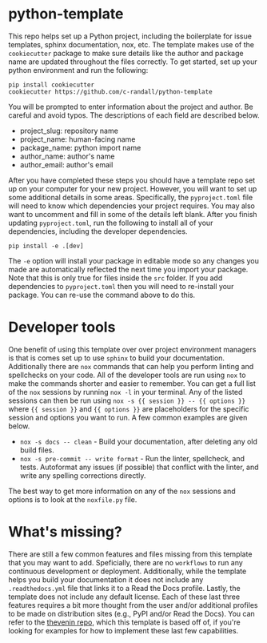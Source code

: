 # python-template

This repo helps set up a Python project, including the boilerplate for issue templates, sphinx documentation, nox, etc. The template makes use of the `cookiecutter` package to make sure details like the author and package name are updated throughout the files correctly. To get started, set up your python environment and run the following:

```
pip install cookiecutter
cookiecutter https://github.com/c-randall/python-template
```

You will be prompted to enter information about the project and author. Be careful and avoid typos. The descriptions of each field are described below.

* project_slug: repository name
* project_name: human-facing name
* package_name: python import name
* author_name: author's name
* author_email: author's email

After you have completed these steps you should have a template repo set up on your computer for your new project. However, you will want to set up some additional details in some areas. Specifically, the `pyproject.toml` file will need to know which dependencies your project requires. You may also want to uncomment and fill in some of the details left blank. After you finish updating `pyproject.toml`, run the following to install all of your dependencies, including the developer dependencies.

```
pip install -e .[dev]
```

The `-e` option will install your package in editable mode so any changes you made are automatically reflected the next time you import your package. Note that this is only true for files inside the `src` folder. If you add dependencies to `pyproject.toml` then you will need to re-install your package. You can re-use the command above to do this. 

# Developer tools
One benefit of using this template over over project environment managers is that is comes set up to use `sphinx` to build your documentation. Additionally there are `nox` commands that can help you perform linting and spellchecks on your code. All of the developer tools are run using `nox` to make the commands shorter and easier to remember. You can get a full list of the `nox` sessions by running `nox -l` in your terminal. Any of the listed sessions can then be run using `nox -s {{ session }} -- {{ options }}` where `{{ session }}` and `{{ options }}` are placeholders for the specific session and options you want to run. A few common examples are given below.

* `nox -s docs -- clean` - Build your documentation, after deleting any old build files.
* `nox -s pre-commit -- write format` - Run the linter, spellcheck, and tests. Autoformat any issues (if possible) that conflict with the linter, and write any spelling corrections directly.

The best way to get more information on any of the `nox` sessions and options is to look at the `noxfile.py` file.

# What's missing?
There are still a few common features and files missing from this template that you may want to add. Speficially, there are no `workflows` to run any continuous development or deployment. Additionally, while the template helps you build your documentation it does not include any `.readthedocs.yml` file that links it to a Read the Docs profile. Lastly, the template does not include any default license. Each of these last three features requires a bit more thought from the user and/or additional profiles to be made on distribution sites (e.g., PyPI and/or Read the Docs). You can refer to the [thevenin repo](https://github.com/NREL/thevenin/), which this template is based off of, if you're looking for examples for how to implement these last few capabilities. 
